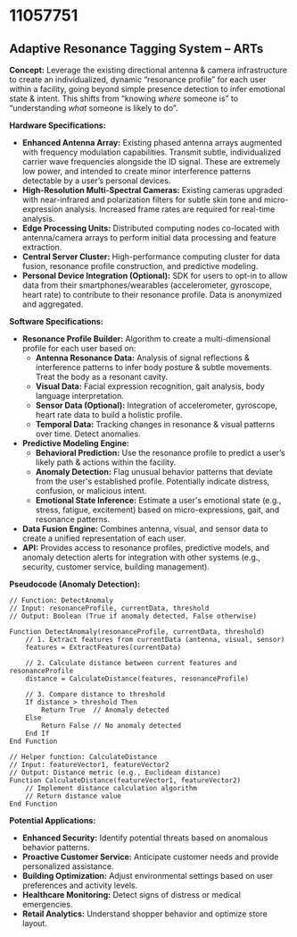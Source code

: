 # 11057751

## Adaptive Resonance Tagging System – ARTs

**Concept:** Leverage the existing directional antenna & camera infrastructure to create an individualized, dynamic “resonance profile” for each user within a facility, going beyond simple presence detection to infer emotional state & intent. This shifts from “knowing *where* someone is” to “understanding *what* someone is likely to do”.

**Hardware Specifications:**

*   **Enhanced Antenna Array:** Existing phased antenna arrays augmented with frequency modulation capabilities.  Transmit subtle, individualized carrier wave frequencies alongside the ID signal. These are extremely low power, and intended to create minor interference patterns detectable by a user’s personal devices.
*   **High-Resolution Multi-Spectral Cameras:** Existing cameras upgraded with near-infrared and polarization filters for subtle skin tone and micro-expression analysis. Increased frame rates are required for real-time analysis.
*   **Edge Processing Units:** Distributed computing nodes co-located with antenna/camera arrays to perform initial data processing and feature extraction. 
*   **Central Server Cluster:**  High-performance computing cluster for data fusion, resonance profile construction, and predictive modeling.
*   **Personal Device Integration (Optional):**  SDK for users to opt-in to allow data from their smartphones/wearables (accelerometer, gyroscope, heart rate) to contribute to their resonance profile.  Data is anonymized and aggregated.

**Software Specifications:**

*   **Resonance Profile Builder:** Algorithm to create a multi-dimensional profile for each user based on:
    *   **Antenna Resonance Data:**  Analysis of signal reflections & interference patterns to infer body posture & subtle movements.  Treat the body as a resonant cavity.
    *   **Visual Data:** Facial expression recognition, gait analysis, body language interpretation.
    *   **Sensor Data (Optional):** Integration of accelerometer, gyroscope, heart rate data to build a holistic profile.
    *   **Temporal Data:**  Tracking changes in resonance & visual patterns over time.  Detect anomalies.
*   **Predictive Modeling Engine:**
    *   **Behavioral Prediction:**  Use the resonance profile to predict a user’s likely path & actions within the facility.
    *   **Anomaly Detection:**  Flag unusual behavior patterns that deviate from the user's established profile.  Potentially indicate distress, confusion, or malicious intent.
    *   **Emotional State Inference:**  Estimate a user's emotional state (e.g., stress, fatigue, excitement) based on micro-expressions, gait, and resonance patterns.
*   **Data Fusion Engine:**  Combines antenna, visual, and sensor data to create a unified representation of each user.
*   **API:**  Provides access to resonance profiles, predictive models, and anomaly detection alerts for integration with other systems (e.g., security, customer service, building management).

**Pseudocode (Anomaly Detection):**

```
// Function: DetectAnomaly
// Input: resonanceProfile, currentData, threshold
// Output: Boolean (True if anomaly detected, False otherwise)

Function DetectAnomaly(resonanceProfile, currentData, threshold)
    // 1. Extract features from currentData (antenna, visual, sensor)
    features = ExtractFeatures(currentData)

    // 2. Calculate distance between current features and resonanceProfile
    distance = CalculateDistance(features, resonanceProfile)

    // 3. Compare distance to threshold
    If distance > threshold Then
        Return True  // Anomaly detected
    Else
        Return False // No anomaly detected
    End If
End Function

// Helper function: CalculateDistance
// Input: featureVector1, featureVector2
// Output: Distance metric (e.g., Euclidean distance)
Function CalculateDistance(featureVector1, featureVector2)
    // Implement distance calculation algorithm
    // Return distance value
End Function
```

**Potential Applications:**

*   **Enhanced Security:** Identify potential threats based on anomalous behavior patterns.
*   **Proactive Customer Service:**  Anticipate customer needs and provide personalized assistance.
*   **Building Optimization:**  Adjust environmental settings based on user preferences and activity levels.
*   **Healthcare Monitoring:**  Detect signs of distress or medical emergencies.
*   **Retail Analytics:**  Understand shopper behavior and optimize store layout.
